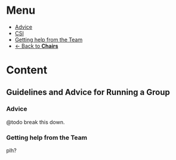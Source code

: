 # Menu
* [Advice](#advice)
* [CSI](#csi)
* [Getting help from the Team](#getting-help-from-the-team)
* [<- Back to **Chairs**](../index.md#)

# Content
## Guidelines and Advice for Running a Group

### Advice
@todo break this down.

### Getting help from the Team
plh?

